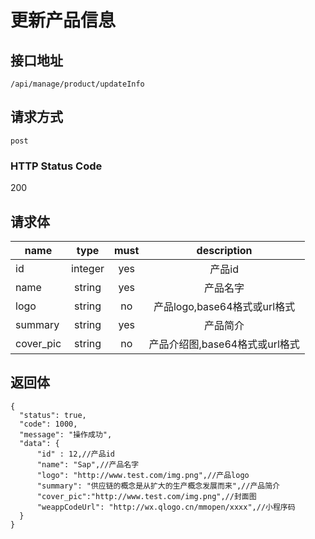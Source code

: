 # 更新产品信息

## 接口地址

`/api/manage/product/updateInfo`

## 请求方式

`post`

### HTTP Status Code

200

## 请求体

| name     | type     | must     | description |
|----------|:--------:|:--------:|:--------:|
| id  | integer   | yes      | 产品id  |
| name   | string   | yes     | 产品名字 |
| logo   | string   | no     | 产品logo,base64格式或url格式 |
| summary   | string   | yes     | 产品简介 |
| cover_pic   | string   | no     | 产品介绍图,base64格式或url格式  |

## 返回体

```json5
{
  "status": true,
  "code": 1000,
  "message": "操作成功",
  "data": {
      "id" : 12,//产品id
      "name": "Sap",//产品名字
      "logo": "http://www.test.com/img.png",//产品logo
      "summary": "供应链的概念是从扩大的生产概念发展而来",//产品简介
      "cover_pic":"http://www.test.com/img.png",//封面图
      "weappCodeUrl": "http://wx.qlogo.cn/mmopen/xxxx",//小程序码
  }
}
``` 
